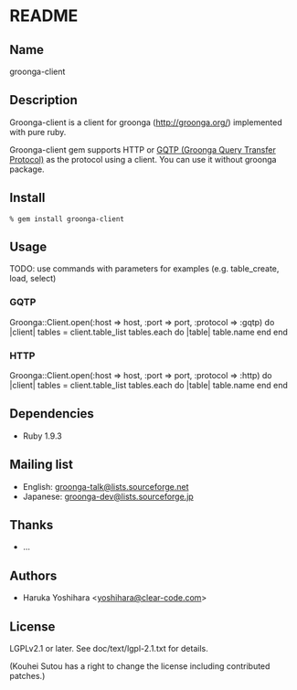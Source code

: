 # README

## Name

groonga-client

## Description

Groonga-client is a client for groonga (http://groonga.org/)
implemented with pure ruby.

Groonga-client gem supports HTTP or
[GQTP (Groonga Query Transfer Protocol)](http://groonga.org/docs/spec/gqtp.html)
as the protocol using a client. You can use it without groonga
package.

## Install

    % gem install groonga-client

## Usage

TODO: use commands with parameters for examples
(e.g. table_create, load, select)

### GQTP

  Groonga::Client.open(:host => host, :port => port, :protocol => :gqtp) do |client|
    tables = client.table_list
    tables.each do |table|
      table.name
    end
  end

### HTTP

  Groonga::Client.open(:host => host, :port => port, :protocol => :http) do |client|
    tables = client.table_list
    tables.each do |table|
      table.name
    end
  end

## Dependencies

* Ruby 1.9.3

## Mailing list

* English: [groonga-talk@lists.sourceforge.net](https://lists.sourceforge.net/lists/listinfo/groonga-talk)
* Japanese: [groonga-dev@lists.sourceforge.jp](http://lists.sourceforge.jp/mailman/listinfo/groonga-dev)

## Thanks

* ...

## Authors

* Haruka Yoshihara \<yoshihara@clear-code.com\>

## License

LGPLv2.1 or later. See doc/text/lgpl-2.1.txt for details.

(Kouhei Sutou has a right to change the license including contributed
patches.)

